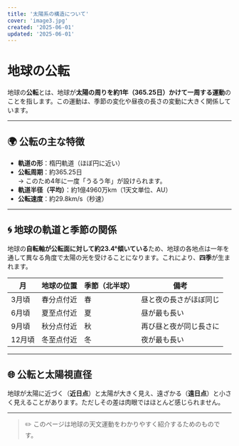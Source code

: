 ```yaml
---
title: '太陽系の構造について'
cover: 'image3.jpg'
created: '2025-06-01'
updated: '2025-06-01'
---
```


# 地球の公転

地球の**公転**とは、地球が**太陽の周りを約1年（365.25日）かけて一周する運動**のことを指します。この運動は、季節の変化や昼夜の長さの変動に大きく関係しています。

---

## 🌍 公転の主な特徴

- **軌道の形**：楕円軌道（ほぼ円に近い）
- **公転周期**：約365.25日  
  → このため4年に一度「うるう年」が設けられます。
- **軌道半径（平均）**：約1億4960万km（1天文単位、AU）
- **公転速度**：約29.8km/s（秒速）

---

## 🌀 地球の軌道と季節の関係

地球の**自転軸が公転面に対して約23.4°傾いている**ため、地球の各地点は一年を通して異なる角度で太陽の光を受けることになります。これにより、**四季**が生まれます。

| 月 | 地球の位置 | 季節（北半球） | 備考 |
|----|-------------|----------------|------|
| 3月頃 | 春分点付近 | 春 | 昼と夜の長さがほぼ同じ |
| 6月頃 | 夏至点付近 | 夏 | 昼が最も長い |
| 9月頃 | 秋分点付近 | 秋 | 再び昼と夜が同じ長さに |
| 12月頃 | 冬至点付近 | 冬 | 夜が最も長い |

---

## 🌐 公転と太陽視直径

地球が太陽に近づく（**近日点**）と太陽が大きく見え、遠ざかる（**遠日点**）と小さく見えることがあります。ただしその差は肉眼ではほとんど感じられません。

---

> ✏️ このページは地球の天文運動をわかりやすく紹介するためのものです。

